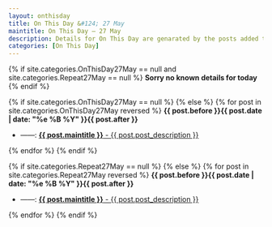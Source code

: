 ```yaml
---
layout: onthisday
title: On This Day &#124; 27 May
maintitle: On This Day — 27 May
description: Details for On This Day are genarated by the posts added to the website so the content is subject to changes/updates over time.
categories: [On This Day]
---
```


{% if site.categories.OnThisDay27May == null and site.categories.Repeat27May == null %}
<strong>Sorry no known details for today</strong>
{% endif %}

{% if site.categories.OnThisDay27May == null %}
{% else %}
{% for post in site.categories.OnThisDay27May reversed %}
<strong>{{ post.before }}{{ post.date | date: "%e %B %Y" }}{{ post.after }}</strong>
<ul>
<li> ——: <a href="{{ post.url }}"><strong>{{ post.maintitle }}</strong> - {{ post.post_description }}</a></li>
</ul>
{% endfor %}
{% endif %}

{% if site.categories.Repeat27May == null %}
{% else %}
{% for post in site.categories.Repeat27May reversed %}
<strong>{{ post.before }}{{ post.date | date: "%e %B %Y" }}{{ post.after }}</strong>
<ul>
<li> ——: <a href="{{ post.url }}"><strong>{{ post.maintitle }}</strong> - {{ post.post_description }}</a></li>
</ul>
{% endfor %}
{% endif %}
